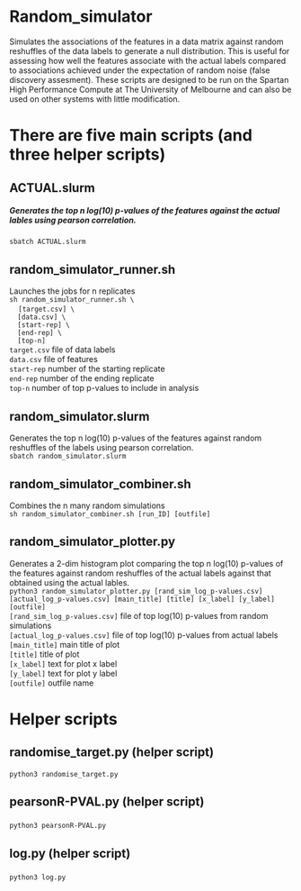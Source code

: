 # Random_simulator
Simulates the associations of the features in a data matrix against random reshuffles of the data labels to generate a null distribution. This is useful for assessing how well the features associate with the actual labels compared to associations achieved under the expectation of random noise (false discovery assesment). These scripts are designed to be run on the Spartan High Performance Compute at The University of Melbourne and can also be used on other systems with little modification. 

# There are five main scripts (and three helper scripts)

## ACTUAL.slurm
##### Generates the top n log(10) p-values of the features against the actual lables using pearson correlation.
``sbatch ACTUAL.slurm``

## random_simulator_runner.sh
Launches the jobs for n replicates  
``sh random_simulator_runner.sh \``  
&nbsp;&nbsp;&nbsp;&nbsp;``[target.csv] \``  
``  [data.csv] \``  
``  [start-rep] \``  
``  [end-rep] \``  
``  [top-n]``  
``target.csv`` file of data labels  
``data.csv`` file of features  
``start-rep`` number of the starting replicate  
``end-rep`` number of the ending replicate  
``top-n`` number of top p-values to include in analysis  


## random_simulator.slurm
Generates the top n log(10) p-values of the features against random reshuffles of the labels using pearson correlation.  
``sbatch random_simulator.slurm``

## random_simulator_combiner.sh
Combines the n many random simulations  
``sh random_simulator_combiner.sh [run_ID] [outfile]``  

## random_simulator_plotter.py
Generates a 2-dim histogram plot comparing the top n log(10) p-values of the features against random reshuffles of the actual labels against that obtained using the actual lables.  
``python3 random_simulator_plotter.py [rand_sim_log_p-values.csv] [actual_log_p-values.csv] [main_title] [title] [x_label] [y_label] [outfile]``  
``[rand_sim_log_p-values.csv]`` file of top log(10) p-values from random simulations  
``[actual_log_p-values.csv]`` file of top log(10) p-values from actual labels  
``[main_title]`` main title of plot  
``[title]`` title of plot  
``[x_label]`` text for plot x label  
``[y_label]`` text for plot y label  
``[outfile]`` outfile name  
  
# Helper scripts

## randomise_target.py (helper script)
####
``python3 randomise_target.py``

## pearsonR-PVAL.py (helper script)
### 
``python3 pearsonR-PVAL.py``

## log.py (helper script)
###
``python3 log.py``


